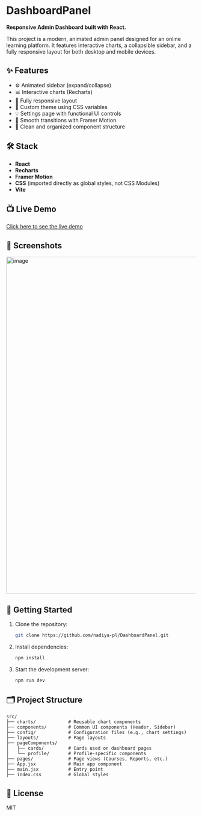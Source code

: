 # DashboardPanel

**Responsive Admin Dashboard built with React.**

This project is a modern, animated admin panel designed for an online learning platform. It features interactive charts, a collapsible sidebar, and a fully responsive layout for both desktop and mobile devices.

## ✨ Features

- ⚙️ Animated sidebar (expand/collapse)
- 📊 Interactive charts (Recharts)
- 📱 Fully responsive layout
- 🎨 Custom theme using CSS variables
- 💡 Settings page with functional UI controls
- 🎥 Smooth transitions with Framer Motion
- 🔧 Clean and organized component structure

## 🛠️ Stack

- **React**
- **Recharts**
- **Framer Motion**
- **CSS** (imported directly as global styles, not CSS Modules)
- **Vite**

## 📺 Live Demo

[Click here to see the live demo](https://nadiya-pl.github.io/DashboardPanel/)  

## 📸 Screenshots

<img width="1820" height="895" alt="image" src="https://github.com/user-attachments/assets/64196aa8-e6a6-4c14-9d41-84ed0d87e944" />


## 🚀 Getting Started

1. Clone the repository:

    ```bash
    git clone https://github.com/nadiya-pl/DashboardPanel.git
    ```

2. Install dependencies:

    ```bash
    npm install
    ```

3. Start the development server:

    ```bash
    npm run dev
    ```

## 🗂️ Project Structure

```
src/
├── charts/            # Reusable chart components
├── components/        # Common UI components (Header, Sidebar)
├── config/            # Configuration files (e.g., chart settings)
├── layouts/           # Page layouts
├── pageComponents/
│   ├── cards/         # Cards used on dashboard pages
│   └── profile/       # Profile-specific components
├── pages/             # Page views (Courses, Reports, etc.)
├── App.jsx            # Main app component
├── main.jsx           # Entry point
├── index.css          # Global styles
```

## 📄 License

MIT
